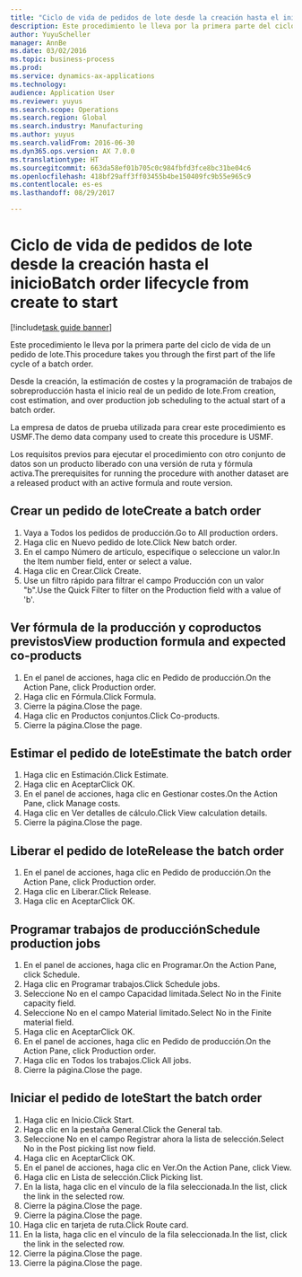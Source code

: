 ```yaml
--- 
title: "Ciclo de vida de pedidos de lote desde la creación hasta el inicio"
description: Este procedimiento le lleva por la primera parte del ciclo de vida de un pedido de lote.
author: YuyuScheller
manager: AnnBe
ms.date: 03/02/2016
ms.topic: business-process
ms.prod: 
ms.service: dynamics-ax-applications
ms.technology: 
audience: Application User
ms.reviewer: yuyus
ms.search.scope: Operations
ms.search.region: Global
ms.search.industry: Manufacturing
ms.author: yuyus
ms.search.validFrom: 2016-06-30
ms.dyn365.ops.version: AX 7.0.0
ms.translationtype: HT
ms.sourcegitcommit: 663da58ef01b705c0c984fbfd3fce8bc31be04c6
ms.openlocfilehash: 418bf29aff3ff03455b4be150409fc9b55e965c9
ms.contentlocale: es-es
ms.lasthandoff: 08/29/2017

---
```

# <a name="batch-order-lifecycle-from-create-to-start"></a><span data-ttu-id="6c05a-103">Ciclo de vida de pedidos de lote desde la creación hasta el inicio</span><span class="sxs-lookup"><span data-stu-id="6c05a-103">Batch order lifecycle from create to start</span></span>

[!include[task guide banner](../../includes/task-guide-banner.md)]

<span data-ttu-id="6c05a-104">Este procedimiento le lleva por la primera parte del ciclo de vida de un pedido de lote.</span><span class="sxs-lookup"><span data-stu-id="6c05a-104">This procedure takes you through the first part of the life cycle of a batch order.</span></span>

<span data-ttu-id="6c05a-105">Desde la creación, la estimación de costes y la programación de trabajos de sobreproducción hasta el inicio real de un pedido de lote.</span><span class="sxs-lookup"><span data-stu-id="6c05a-105">From creation, cost estimation, and over production job scheduling to the actual start of a batch order.</span></span>



<span data-ttu-id="6c05a-106">La empresa de datos de prueba utilizada para crear este procedimiento es USMF.</span><span class="sxs-lookup"><span data-stu-id="6c05a-106">The demo data company used to create this procedure is USMF.</span></span> 



<span data-ttu-id="6c05a-107">Los requisitos previos para ejecutar el procedimiento con otro conjunto de datos son un producto liberado con una versión de ruta y fórmula activa.</span><span class="sxs-lookup"><span data-stu-id="6c05a-107">The prerequisites for running the procedure with another dataset are a released product with an active formula and route version.</span></span>


## <a name="create-a-batch-order"></a><span data-ttu-id="6c05a-108">Crear un pedido de lote</span><span class="sxs-lookup"><span data-stu-id="6c05a-108">Create a batch order</span></span>
1. <span data-ttu-id="6c05a-109">Vaya a Todos los pedidos de producción.</span><span class="sxs-lookup"><span data-stu-id="6c05a-109">Go to All production orders.</span></span>
2. <span data-ttu-id="6c05a-110">Haga clic en Nuevo pedido de lote.</span><span class="sxs-lookup"><span data-stu-id="6c05a-110">Click New batch order.</span></span>
3. <span data-ttu-id="6c05a-111">En el campo Número de artículo, especifique o seleccione un valor.</span><span class="sxs-lookup"><span data-stu-id="6c05a-111">In the Item number field, enter or select a value.</span></span>
4. <span data-ttu-id="6c05a-112">Haga clic en Crear.</span><span class="sxs-lookup"><span data-stu-id="6c05a-112">Click Create.</span></span>
5. <span data-ttu-id="6c05a-113">Use un filtro rápido para filtrar el campo Producción con un valor "b".</span><span class="sxs-lookup"><span data-stu-id="6c05a-113">Use the Quick Filter to filter on the Production field with a value of 'b'.</span></span>

## <a name="view-production-formula-and-expected-co-products"></a><span data-ttu-id="6c05a-114">Ver fórmula de la producción y coproductos previstos</span><span class="sxs-lookup"><span data-stu-id="6c05a-114">View production formula and expected co-products</span></span>
1. <span data-ttu-id="6c05a-115">En el panel de acciones, haga clic en Pedido de producción.</span><span class="sxs-lookup"><span data-stu-id="6c05a-115">On the Action Pane, click Production order.</span></span>
2. <span data-ttu-id="6c05a-116">Haga clic en Fórmula.</span><span class="sxs-lookup"><span data-stu-id="6c05a-116">Click Formula.</span></span>
3. <span data-ttu-id="6c05a-117">Cierre la página.</span><span class="sxs-lookup"><span data-stu-id="6c05a-117">Close the page.</span></span>
4. <span data-ttu-id="6c05a-118">Haga clic en Productos conjuntos.</span><span class="sxs-lookup"><span data-stu-id="6c05a-118">Click Co-products.</span></span>
5. <span data-ttu-id="6c05a-119">Cierre la página.</span><span class="sxs-lookup"><span data-stu-id="6c05a-119">Close the page.</span></span>

## <a name="estimate-the-batch-order"></a><span data-ttu-id="6c05a-120">Estimar el pedido de lote</span><span class="sxs-lookup"><span data-stu-id="6c05a-120">Estimate the batch order</span></span>
1. <span data-ttu-id="6c05a-121">Haga clic en Estimación.</span><span class="sxs-lookup"><span data-stu-id="6c05a-121">Click Estimate.</span></span>
2. <span data-ttu-id="6c05a-122">Haga clic en Aceptar</span><span class="sxs-lookup"><span data-stu-id="6c05a-122">Click OK.</span></span>
3. <span data-ttu-id="6c05a-123">En el panel de acciones, haga clic en Gestionar costes.</span><span class="sxs-lookup"><span data-stu-id="6c05a-123">On the Action Pane, click Manage costs.</span></span>
4. <span data-ttu-id="6c05a-124">Haga clic en Ver detalles de cálculo.</span><span class="sxs-lookup"><span data-stu-id="6c05a-124">Click View calculation details.</span></span>
5. <span data-ttu-id="6c05a-125">Cierre la página.</span><span class="sxs-lookup"><span data-stu-id="6c05a-125">Close the page.</span></span>

## <a name="release-the-batch-order"></a><span data-ttu-id="6c05a-126">Liberar el pedido de lote</span><span class="sxs-lookup"><span data-stu-id="6c05a-126">Release the batch order</span></span>
1. <span data-ttu-id="6c05a-127">En el panel de acciones, haga clic en Pedido de producción.</span><span class="sxs-lookup"><span data-stu-id="6c05a-127">On the Action Pane, click Production order.</span></span>
2. <span data-ttu-id="6c05a-128">Haga clic en Liberar.</span><span class="sxs-lookup"><span data-stu-id="6c05a-128">Click Release.</span></span>
3. <span data-ttu-id="6c05a-129">Haga clic en Aceptar</span><span class="sxs-lookup"><span data-stu-id="6c05a-129">Click OK.</span></span>

## <a name="schedule-production-jobs"></a><span data-ttu-id="6c05a-130">Programar trabajos de producción</span><span class="sxs-lookup"><span data-stu-id="6c05a-130">Schedule production jobs</span></span>
1. <span data-ttu-id="6c05a-131">En el panel de acciones, haga clic en Programar.</span><span class="sxs-lookup"><span data-stu-id="6c05a-131">On the Action Pane, click Schedule.</span></span>
2. <span data-ttu-id="6c05a-132">Haga clic en Programar trabajos.</span><span class="sxs-lookup"><span data-stu-id="6c05a-132">Click Schedule jobs.</span></span>
3. <span data-ttu-id="6c05a-133">Seleccione No en el campo Capacidad limitada.</span><span class="sxs-lookup"><span data-stu-id="6c05a-133">Select No in the Finite capacity field.</span></span>
4. <span data-ttu-id="6c05a-134">Seleccione No en el campo Material limitado.</span><span class="sxs-lookup"><span data-stu-id="6c05a-134">Select No in the Finite material field.</span></span>
5. <span data-ttu-id="6c05a-135">Haga clic en Aceptar</span><span class="sxs-lookup"><span data-stu-id="6c05a-135">Click OK.</span></span>
6. <span data-ttu-id="6c05a-136">En el panel de acciones, haga clic en Pedido de producción.</span><span class="sxs-lookup"><span data-stu-id="6c05a-136">On the Action Pane, click Production order.</span></span>
7. <span data-ttu-id="6c05a-137">Haga clic en Todos los trabajos.</span><span class="sxs-lookup"><span data-stu-id="6c05a-137">Click All jobs.</span></span>
8. <span data-ttu-id="6c05a-138">Cierre la página.</span><span class="sxs-lookup"><span data-stu-id="6c05a-138">Close the page.</span></span>

## <a name="start-the-batch-order"></a><span data-ttu-id="6c05a-139">Iniciar el pedido de lote</span><span class="sxs-lookup"><span data-stu-id="6c05a-139">Start the batch order</span></span>
1. <span data-ttu-id="6c05a-140">Haga clic en Inicio.</span><span class="sxs-lookup"><span data-stu-id="6c05a-140">Click Start.</span></span>
2. <span data-ttu-id="6c05a-141">Haga clic en la pestaña General.</span><span class="sxs-lookup"><span data-stu-id="6c05a-141">Click the General tab.</span></span>
3. <span data-ttu-id="6c05a-142">Seleccione No en el campo Registrar ahora la lista de selección.</span><span class="sxs-lookup"><span data-stu-id="6c05a-142">Select No in the Post picking list now field.</span></span>
4. <span data-ttu-id="6c05a-143">Haga clic en Aceptar</span><span class="sxs-lookup"><span data-stu-id="6c05a-143">Click OK.</span></span>
5. <span data-ttu-id="6c05a-144">En el panel de acciones, haga clic en Ver.</span><span class="sxs-lookup"><span data-stu-id="6c05a-144">On the Action Pane, click View.</span></span>
6. <span data-ttu-id="6c05a-145">Haga clic en Lista de selección.</span><span class="sxs-lookup"><span data-stu-id="6c05a-145">Click Picking list.</span></span>
7. <span data-ttu-id="6c05a-146">En la lista, haga clic en el vínculo de la fila seleccionada.</span><span class="sxs-lookup"><span data-stu-id="6c05a-146">In the list, click the link in the selected row.</span></span>
8. <span data-ttu-id="6c05a-147">Cierre la página.</span><span class="sxs-lookup"><span data-stu-id="6c05a-147">Close the page.</span></span>
9. <span data-ttu-id="6c05a-148">Cierre la página.</span><span class="sxs-lookup"><span data-stu-id="6c05a-148">Close the page.</span></span>
10. <span data-ttu-id="6c05a-149">Haga clic en tarjeta de ruta.</span><span class="sxs-lookup"><span data-stu-id="6c05a-149">Click Route card.</span></span>
11. <span data-ttu-id="6c05a-150">En la lista, haga clic en el vínculo de la fila seleccionada.</span><span class="sxs-lookup"><span data-stu-id="6c05a-150">In the list, click the link in the selected row.</span></span>
12. <span data-ttu-id="6c05a-151">Cierre la página.</span><span class="sxs-lookup"><span data-stu-id="6c05a-151">Close the page.</span></span>
13. <span data-ttu-id="6c05a-152">Cierre la página.</span><span class="sxs-lookup"><span data-stu-id="6c05a-152">Close the page.</span></span>


